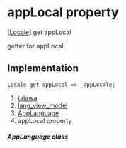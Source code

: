 
<div>

# appLocal property

</div>



[[Locale](https://api.flutter.dev/flutter/dart-ui/Locale-class.html)]
get appLocal



getter for appLocal.



## Implementation

``` language-dart
Locale get appLocal => _appLocale;
```








1.  [talawa](../../index.html)
2.  [lang_view_model](../../view_model_lang_view_model/)
3.  [AppLanguage](../../view_model_lang_view_model/AppLanguage-class.html)
4.  appLocal property

##### AppLanguage class







